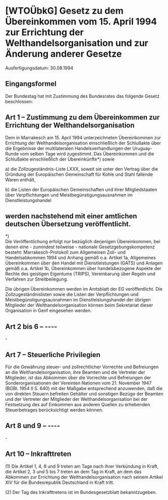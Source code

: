 # [WTOÜbkG] Gesetz zu dem Übereinkommen vom 15. April 1994 zur Errichtung der Welthandelsorganisation und zur Änderung anderer Gesetze

Ausfertigungsdatum: 30.08.1994

 

## Eingangsformel

Der Bundestag hat mit Zustimmung des Bundesrates das folgende Gesetz beschlossen:


## Art 1 – Zustimmung zu dem Übereinkommen zur Errichtung der Welthandelsorganisation

Dem in Marrakesch am 15. April 1994 unterzeichneten Übereinkommen zur Errichtung der Welthandelsorganisation einschließlich der Schlußakte über die Ergebnisse der multilateralen Handelsverhandlungen der Uruguay-Runde vom selben Tage wird zugestimmt. Das Übereinkommen und die Schlußakte einschließlich der Übereinkünfte\*) sowie

a) die Zollzugeständnis-Liste LXXX, soweit sie unter den Vertrag über die Gründung der Europäischen Gemeinschaft für Kohle und Stahl fallende Waren enthält,

b) die Listen der Europäischen Gemeinschaften und ihrer Mitgliedstaaten über Verpflichtungen und Meistbegünstigungsausnahmen im Dienstleistungshandel

werden nachstehend mit einer amtlichen deutschen Übersetzung veröffentlicht.  
----------

\*)  
Die Veröffentlichung erfolgt nur bezüglich derjenigen Übereinkommen, bei denen eine - zumindest teilweise - nationale Gesetzgebungskompetenz besteht: Marrakesch-Protokoll zum Allgemeinen Zoll- und Handelsabkommen 1994 und Anhang gemäß o.a. Artikel 1a, Allgemeines Übereinkommen über den Handel mit Dienstleistungen (GATS) und Anlagen gemäß o.a. Artikel 1b, Übereinkommen über handelsbezogene Aspekte der Rechte des geistigen Eigentums (TRIPS), Vereinbarung über Regeln und Verfahren zur Streitbeilegung.

Die übrigen Übereinkommen werden im Amtsblatt der EG veröffentlicht. Die Zollzugeständnislisten sowie die Listen der Verpflichtungen und Meistbegünstigungsausnahmen im Dienstleistungshandel der übrigen Mitglieder der Welthandelsorganisation können beim Sekretariat dieser Organisation in Genf eingesehen werden.


## Art 2 bis 6 – ----

\-


## Art 7 – Steuerliche Privilegien

Für die Gewährung steuer- und zollrechtlicher Vorrechte und Befreiungen an die Welthandelsorganisation, ihre Beamten und die Vertreter der Mitglieder, ist das Abkommen über die Vorrechte und Befreiungen der Sonderorganisationen der Vereinten Nationen vom 21. November 1947 (BGBl. 1954 II S. 640) mit der Maßgabe entsprechend anzuwenden, daß die von direkten Steuern befreiten Gehälter und sonstigen Bezüge der Beamten und der Vertreter der Mitglieder der Welthandelsorganisation bei der Festsetzung des auf Einkommen aus anderen Quellen zu erhebenden Steuerbetrages berücksichtigt werden können.


## Art 8 und 9 – ----

\-


## Art 10 – Inkrafttreten

(1) Die Artikel 1, 4, 8 und 9 treten am Tage nach ihrer Verkündung in Kraft, die Artikel 2, 3 und 5 bis 7 treten an dem Tag in Kraft, an dem das Abkommen zur Errichtung der Welthandelsorganisation nach seinem Artikel XIV für die Bundesrepublik Deutschland in Kraft tritt.

(2) Der Tag des Inkrafttretens ist im Bundesgesetzblatt bekanntzugeben.
